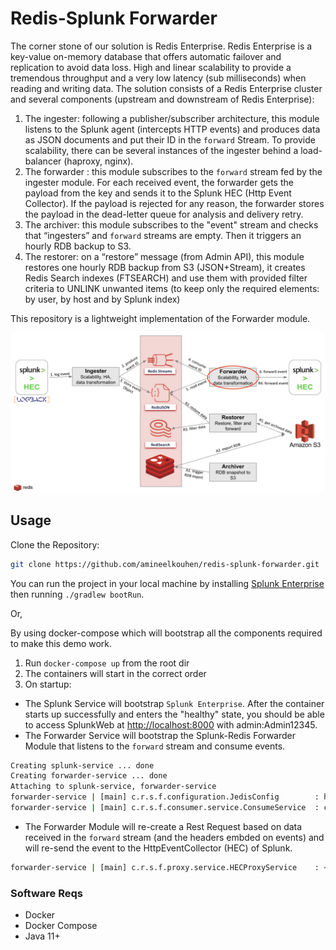 # Redis-Splunk Forwarder

The corner stone of our solution is Redis Enterprise. Redis Enterprise is a key-value on-memory database that offers automatic failover and replication to avoid data loss.
High and linear scalability to provide a tremendous throughput and a very low latency (sub milliseconds) when reading and writing data.
The solution consists of a Redis Enterprise cluster and several components (upstream and downstream of Redis Enterprise):

1. The ingester: following a publisher/subscriber architecture, this module listens to the Splunk agent (intercepts HTTP events) and produces data as JSON documents and put their ID in the `forward` Stream.
   To provide scalability, there can be several instances of the ingester behind a load-balancer (haproxy, nginx).
2. The forwarder : this module subscribes to the `forward` stream fed by the ingester module.
   For each received event, the forwarder gets the payload from the key and sends it to the Splunk HEC (Http Event Collector).
   If the payload is rejected for any reason, the forwarder stores the payload in the dead-letter queue for analysis and delivery retry.
3. The archiver: this module subscribes to the "event" stream and checks that “ingesters” and `forward` streams are empty. Then it triggers an hourly RDB backup to S3.
4. The restorer: on a “restore” message (from Admin API), this module restores one hourly RDB backup from S3 (JSON+Stream), it creates Redis Search indexes (FTSEARCH) and use them with provided filter criteria to UNLINK unwanted items (to keep only the required elements: by user, by host and by Splunk index)

This repository is a lightweight implementation of the Forwarder module.

![Forwarder Module](Forwarder.png)

## Usage
Clone the Repository:
```bash
git clone https://github.com/amineelkouhen/redis-splunk-forwarder.git
```

You can run the project in your local machine by installing [Splunk Enterprise](https://docs.splunk.com/Documentation/Splunk/9.0.2/Installation/Chooseyourplatform) then running `./gradlew bootRun`.

Or, 

By using docker-compose which will bootstrap all the components required to make this demo work.

1. Run `docker-compose up` from the root dir
2. The containers will start in the correct order
3. On startup:
- The Splunk Service will bootstrap `Splunk Enterprise`. After the container starts up successfully and enters the "healthy" state, you should be able to access SplunkWeb at [http://localhost:8000](http://localhost:8000) with admin:Admin12345.
- The Forwarder Service will bootstrap the Splunk-Redis Forwarder Module that listens to the `forward` stream and consume events.

```bash
Creating splunk-service ... done
Creating forwarder-service ... done
Attaching to splunk-service, forwarder-service
forwarder-service | [main] c.r.s.f.configuration.JedisConfig        : host redis - port 6379
forwarder-service | [main] c.r.s.f.consumer.service.ConsumeService  : consuming object with ID 5f5fffee-3ed2-4b66-98ed-b596ef9f3a4e
```
- The Forwarder Module will re-create a Rest Request based on data received in the `forward` stream (and the headers embded on events) and will re-send the event to the HttpEventCollector (HEC) of Splunk.
```bash
forwarder-service | [main] c.r.s.f.proxy.service.HECProxyService    : <200,{"text":"Success","code":0},[Date:"Tue, 22 Nov 2022 21:23:16 GMT", Content-Type:"application/json; charset=UTF-8", X-Content-Type-Options:"nosniff", Content-Length:"27", Vary:"Authorization", Connection:"Keep-Alive", X-Frame-Options:"SAMEORIGIN", Server:"Splunkd"]>
```
### Software Reqs
- Docker
- Docker Compose
- Java 11+
